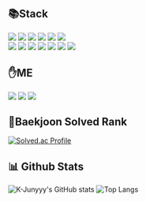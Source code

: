 ## :books:Stack

<div align="left">
  <img src="https://img.shields.io/badge/JavaScript-F7DF1E?style=flat-square&logo=JavaScript&logoColor=white"/>
  <img src="https://img.shields.io/badge/HTML-E34F26?style=flat-square&logo=HTML5&logoColor=white"/>
  <img src="https://img.shields.io/badge/CSS-1572B6?style=flat-square&logo=CSS3&logoColor=white"/>
  <img src="https://img.shields.io/badge/C-A8B9CC?style=flat-square&logo=C&logoColor=white"/>
  <img src="https://img.shields.io/badge/Python-3776AB?style=flat-square&logo=Python&logoColor=white"/>
  <img src="https://img.shields.io/badge/Java-007396?style=flat-square&logo=Java&logoColor=white"/>
  <br/>
  <img src="https://img.shields.io/badge/React-61DAFB?style=flat-square&logo=React&logoColor=white"/>
  <img src="https://img.shields.io/badge/ReactNative-61DAFB?style=flat-square&logo=React&logoColor=white"/>
  <img src="https://img.shields.io/badge/Flask-000000?style=flat-square&logo=Flask&logoColor=white"/>
  <img src="https://img.shields.io/badge/MySQL-4479A1?style=flat-square&logo=MySQL&logoColor=white"/>
  <img src="https://img.shields.io/badge/MongoDB-47A248?style=flat-square&logo=MongoDB&logoColor=white"/>
  <img src="https://img.shields.io/badge/Docker-2496ED?style=flat-square&logo=Docker&logoColor=white"/>
  <img src="https://img.shields.io/badge/aws-232F3E?style=flat-square&logo=Amazon AWS&logoColor=white"/>
</div>
  
## :hand:ME
<div align="left">
  <a href="mailto:junj.dev@gmail.com"><img src="https://img.shields.io/badge/Gmail-EA4335?style=flat-square&logo=Gmail&logoColor=white"/></a>
  <a href="https://c4u-rdav.tistory.com" target="_blank"><img src="https://img.shields.io/badge/Blog-000000?style=flat-square&logo=Tistory&logoColor=white"/></a>
  <a href="https://branched-find-15a.notion.site/Jang-Jaeuk-54e124df052342fa9131fc543d9e1e4d" target="_blank"><img src="https://img.shields.io/badge/Portfolio-000000?style=flat-square&logo=Notion&logoColor=white"/></a>
</div>

## 🥇Baekjoon Solved Rank
  
  [![Solved.ac Profile](http://mazassumnida.wtf/api/v2/generate_badge?boj=enrtja5980)](https://solved.ac/enrtja5980)
  
## 📊 Github Stats

  ![K-Junyyy's GitHub stats](https://github-readme-stats.vercel.app/api?username=JangJaeuk&show_icons=true&theme=tokyonight)
  ![Top Langs](https://github-readme-stats.vercel.app/api/top-langs/?username=JangJaeuk&layout=compact&theme=tokyonight)
